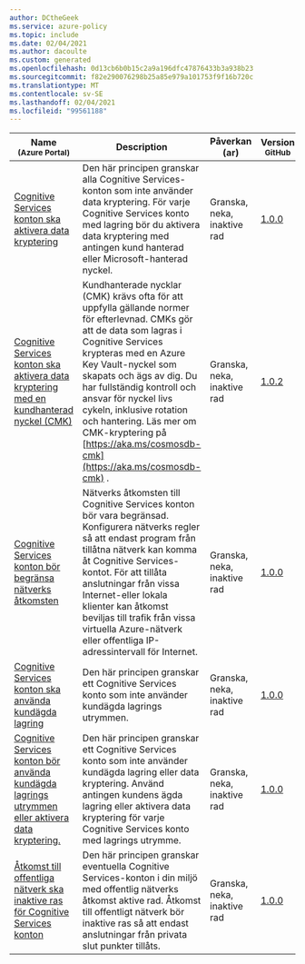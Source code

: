 ```yaml
---
author: DCtheGeek
ms.service: azure-policy
ms.topic: include
ms.date: 02/04/2021
ms.author: dacoulte
ms.custom: generated
ms.openlocfilehash: 0d13cb6b0b15c2a9a196dfc47876433b3a938b23
ms.sourcegitcommit: f82e290076298b25a85e979a101753f9f16b720c
ms.translationtype: MT
ms.contentlocale: sv-SE
ms.lasthandoff: 02/04/2021
ms.locfileid: "99561188"
---
```

|Name<br /><sub>(Azure Portal)</sub> |Description |Påverkan (ar) |Version<br /><sub>GitHub</sub> |
|---|---|---|---|
|[Cognitive Services konton ska aktivera data kryptering](https://portal.azure.com/#blade/Microsoft_Azure_Policy/PolicyDetailBlade/definitionId/%2Fproviders%2FMicrosoft.Authorization%2FpolicyDefinitions%2F2bdd0062-9d75-436e-89df-487dd8e4b3c7) |Den här principen granskar alla Cognitive Services-konton som inte använder data kryptering. För varje Cognitive Services konto med lagring bör du aktivera data kryptering med antingen kund hanterad eller Microsoft-hanterad nyckel. |Granska, neka, inaktive rad |[1.0.0](https://github.com/Azure/azure-policy/blob/master/built-in-policies/policyDefinitions/Cognitive%20Services/CognitiveServices_Encryption_Audit.json) |
|[Cognitive Services konton ska aktivera data kryptering med en kundhanterad nyckel (CMK)](https://portal.azure.com/#blade/Microsoft_Azure_Policy/PolicyDetailBlade/definitionId/%2Fproviders%2FMicrosoft.Authorization%2FpolicyDefinitions%2F67121cc7-ff39-4ab8-b7e3-95b84dab487d) |Kundhanterade nycklar (CMK) krävs ofta för att uppfylla gällande normer för efterlevnad. CMKs gör att de data som lagras i Cognitive Services krypteras med en Azure Key Vault-nyckel som skapats och ägs av dig. Du har fullständig kontroll och ansvar för nyckel livs cykeln, inklusive rotation och hantering. Läs mer om CMK-kryptering på [https://aka.ms/cosmosdb-cmk](https://aka.ms/cosmosdb-cmk) . |Granska, neka, inaktive rad |[1.0.2](https://github.com/Azure/azure-policy/blob/master/built-in-policies/policyDefinitions/Cognitive%20Services/CognitiveServices_CustomerManagedKey_Audit.json) |
|[Cognitive Services konton bör begränsa nätverks åtkomsten](https://portal.azure.com/#blade/Microsoft_Azure_Policy/PolicyDetailBlade/definitionId/%2Fproviders%2FMicrosoft.Authorization%2FpolicyDefinitions%2F037eea7a-bd0a-46c5-9a66-03aea78705d3) |Nätverks åtkomsten till Cognitive Services konton bör vara begränsad. Konfigurera nätverks regler så att endast program från tillåtna nätverk kan komma åt Cognitive Services-kontot. För att tillåta anslutningar från vissa Internet-eller lokala klienter kan åtkomst beviljas till trafik från vissa virtuella Azure-nätverk eller offentliga IP-adressintervall för Internet. |Granska, neka, inaktive rad |[1.0.0](https://github.com/Azure/azure-policy/blob/master/built-in-policies/policyDefinitions/Cognitive%20Services/CognitiveServices_NetworkAcls_Audit.json) |
|[Cognitive Services konton ska använda kundägda lagring](https://portal.azure.com/#blade/Microsoft_Azure_Policy/PolicyDetailBlade/definitionId/%2Fproviders%2FMicrosoft.Authorization%2FpolicyDefinitions%2F46aa9b05-0e60-4eae-a88b-1e9d374fa515) |Den här principen granskar ett Cognitive Services konto som inte använder kundägda lagrings utrymmen. |Granska, neka, inaktive rad |[1.0.0](https://github.com/Azure/azure-policy/blob/master/built-in-policies/policyDefinitions/Cognitive%20Services/CognitiveServices_UserOwnedStorage_Audit.json) |
|[Cognitive Services konton bör använda kundägda lagrings utrymmen eller aktivera data kryptering.](https://portal.azure.com/#blade/Microsoft_Azure_Policy/PolicyDetailBlade/definitionId/%2Fproviders%2FMicrosoft.Authorization%2FpolicyDefinitions%2F11566b39-f7f7-4b82-ab06-68d8700eb0a4) |Den här principen granskar ett Cognitive Services konto som inte använder kundägda lagring eller data kryptering. Använd antingen kundens ägda lagring eller aktivera data kryptering för varje Cognitive Services konto med lagrings utrymme. |Granska, neka, inaktive rad |[1.0.0](https://github.com/Azure/azure-policy/blob/master/built-in-policies/policyDefinitions/Cognitive%20Services/CognitiveServices_BYOX_Audit.json) |
|[Åtkomst till offentliga nätverk ska inaktive ras för Cognitive Services konton](https://portal.azure.com/#blade/Microsoft_Azure_Policy/PolicyDetailBlade/definitionId/%2Fproviders%2FMicrosoft.Authorization%2FpolicyDefinitions%2F0725b4dd-7e76-479c-a735-68e7ee23d5ca) |Den här principen granskar eventuella Cognitive Services-konton i din miljö med offentlig nätverks åtkomst aktive rad. Åtkomst till offentligt nätverk bör inaktive ras så att endast anslutningar från privata slut punkter tillåts. |Granska, neka, inaktive rad |[1.0.0](https://github.com/Azure/azure-policy/blob/master/built-in-policies/policyDefinitions/Cognitive%20Services/CognitiveServices_DisablePublicNetworkAccess_Audit.json) |
